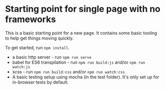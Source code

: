 # Starting point for single page with no frameworks

This is a basic starting point for a new page. It contains some basic tooling
to help get things moving quickly.

To get started, run `npm install`.

* a basic http server - run `npm run serve`
* babel for ES6 transpilation - run `npm run build:js` and/or `npm run watch:js`
* scss - run `npm run build:css` and/or `npm run watch:css`
* A basic testing setup using mocha (in the test folder). It's only set up for
in-browser tests by default.
